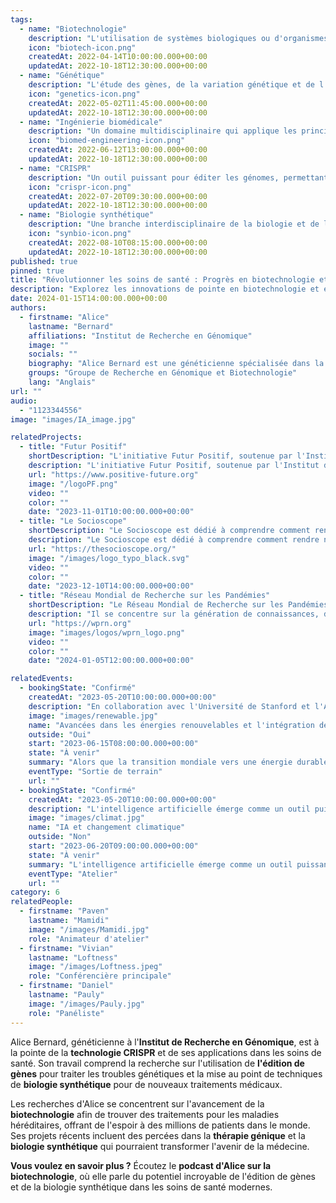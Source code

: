 ```yaml
---
tags:
  - name: "Biotechnologie"
    description: "L'utilisation de systèmes biologiques ou d'organismes vivants pour développer ou créer différents produits."
    icon: "biotech-icon.png"
    createdAt: 2022-04-14T10:00:00.000+00:00
    updatedAt: 2022-10-18T12:30:00.000+00:00
  - name: "Génétique"
    description: "L'étude des gènes, de la variation génétique et de l'hérédité chez les organismes vivants."
    icon: "genetics-icon.png"
    createdAt: 2022-05-02T11:45:00.000+00:00
    updatedAt: 2022-10-18T12:30:00.000+00:00
  - name: "Ingénierie biomédicale"
    description: "Un domaine multidisciplinaire qui applique les principes de l'ingénierie à la médecine et à la biologie à des fins de soins de santé."
    icon: "biomed-engineering-icon.png"
    createdAt: 2022-06-12T13:00:00.000+00:00
    updatedAt: 2022-10-18T12:30:00.000+00:00
  - name: "CRISPR"
    description: "Un outil puissant pour éditer les génomes, permettant aux chercheurs de modifier les séquences d'ADN et la fonction des gènes."
    icon: "crispr-icon.png"
    createdAt: 2022-07-20T09:30:00.000+00:00
    updatedAt: 2022-10-18T12:30:00.000+00:00
  - name: "Biologie synthétique"
    description: "Une branche interdisciplinaire de la biologie et de l'ingénierie qui conçoit et construit de nouvelles parties, dispositifs et systèmes biologiques."
    icon: "synbio-icon.png"
    createdAt: 2022-08-10T08:15:00.000+00:00
    updatedAt: 2022-10-18T12:30:00.000+00:00
published: true
pinned: true
title: "Révolutionner les soins de santé : Progrès en biotechnologie et génétique"
description: "Explorez les innovations de pointe en biotechnologie et en génétique qui transforment le domaine de la santé"
date: 2024-01-15T14:00:00.000+00:00
authors:
  - firstname: "Alice"
    lastname: "Bernard"
    affiliations: "Institut de Recherche en Génomique"
    image: ""
    socials: ""
    biography: "Alice Bernard est une généticienne spécialisée dans la technologie CRISPR et la thérapie génique, travaillant à l'avant-garde des avancées en biotechnologie."
    groups: "Groupe de Recherche en Génomique et Biotechnologie"
    lang: "Anglais"
url: ""
audio:
  - "1123344556"
image: "images/IA_image.jpg"

relatedProjects:
  - title: "Futur Positif"
    shortDescription: "L'initiative Futur Positif, soutenue par l'Institut d'études avancées de Paris et la Fondation 2100"
    description: "L'initiative Futur Positif, soutenue par l'Institut d'études avancées de Paris et la Fondation 2100, vise à faire connaître les travaux de prospective."
    url: "https://www.positive-future.org"
    image: "/logoPF.png"
    video: ""
    color: ""
    date: "2023-11-01T10:00:00.000+00:00"
  - title: "Le Socioscope"
    shortDescription: "Le Socioscope est dédié à comprendre comment rendre notre monde plus durable, en particulier en ce qui concerne l'alimentation."
    description: "Le Socioscope est dédié à comprendre comment rendre notre monde plus durable, en particulier en ce qui concerne l'alimentation."
    url: "https://thesocioscope.org/"
    image: "/images/logo_typo_black.svg"
    video: ""
    color: ""
    date: "2023-12-10T14:00:00.000+00:00"
  - title: "Réseau Mondial de Recherche sur les Pandémies"
    shortDescription: "Le Réseau Mondial de Recherche sur les Pandémies (WPRN) se consacre à faciliter la collaboration internationale en matière de recherche sur les pandémies."
    description: "Il se concentre sur la génération de connaissances, de données et d'outils qui peuvent être partagés entre les nations pour mieux comprendre et combattre les pandémies. Grâce à des partenariats avec des institutions telles que l'Institut d'Études Avancées de Paris (Paris IAS), le WPRN réunit des experts pour relever les défis complexes posés par les crises sanitaires mondiales."
    url: "https://wprn.org"
    image: "images/logos/wprn_logo.png"
    video: ""
    color: ""
    date: "2024-01-05T12:00:00.000+00:00"

relatedEvents:
  - bookingState: "Confirmé"
    createdAt: "2023-05-20T10:00:00.000+00:00"
    description: "En collaboration avec l'Université de Stanford et l'Agence Internationale de l'Énergie"
    image: "images/renewable.jpg"
    name: "Avancées dans les énergies renouvelables et l'intégration de l'IA"
    outside: "Oui"
    start: "2023-06-15T08:00:00.000+00:00"
    state: "À venir"
    summary: "Alors que la transition mondiale vers une énergie durable se poursuit, l'intelligence artificielle joue un rôle crucial dans l'optimisation des systèmes d'énergie renouvelable."
    eventType: "Sortie de terrain"
    url: ""
  - bookingState: "Confirmé"
    createdAt: "2023-05-20T10:00:00.000+00:00"
    description: "L'intelligence artificielle émerge comme un outil puissant dans la lutte contre le changement climatique."
    image: "images/climat.jpg"
    name: "IA et changement climatique"
    outside: "Non"
    start: "2023-06-20T09:00:00.000+00:00"
    state: "À venir"
    summary: "L'intelligence artificielle émerge comme un outil puissant dans la lutte contre le changement climatique."
    eventType: "Atelier"
    url: ""
category: 6
relatedPeople:
  - firstname: "Paven"
    lastname: "Mamidi"
    image: "/images/Mamidi.jpg"
    role: "Animateur d'atelier"
  - firstname: "Vivian"
    lastname: "Loftness"
    image: "/images/Loftness.jpeg"
    role: "Conférencière principale"
  - firstname: "Daniel"
    lastname: "Pauly"
    image: "/images/Pauly.jpg"
    role: "Panéliste"
---
```


Alice Bernard, généticienne à l'**Institut de Recherche en Génomique**, est à la pointe de la **technologie CRISPR** et de ses applications dans les soins de santé. Son travail comprend la recherche sur l'utilisation de **l'édition de gènes** pour traiter les troubles génétiques et la mise au point de techniques de **biologie synthétique** pour de nouveaux traitements médicaux.

Les recherches d'Alice se concentrent sur l'avancement de la **biotechnologie** afin de trouver des traitements pour les maladies héréditaires, offrant de l'espoir à des millions de patients dans le monde. Ses projets récents incluent des percées dans la **thérapie génique** et la **biologie synthétique** qui pourraient transformer l'avenir de la médecine.

**Vous voulez en savoir plus ?** Écoutez le **podcast d'Alice sur la biotechnologie**, où elle parle du potentiel incroyable de l'édition de gènes et de la biologie synthétique dans les soins de santé modernes.
